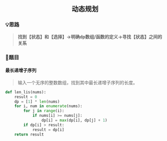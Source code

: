 <h2 style="text-align:center">动态规划</h1>

### 💡思路

> **找到【状态】和【选择】->明确dp数组/函数的定义->寻找【状态】之间的关系**

### 📝题目

#### 最长递增子序列

> 输入一个无序的整数数组，找到其中最长递增子序列的长度。

```python
def len_lis(nums):
    result = 0
    dp = [1] * len(nums)
    for i, num in enumerate(nums):
        for j in range(i):
            if nums[i] >= nums[j]:
                dp[i] = max(dp[i], dp[j] + 1)
        if dp[i] > result:
            result = dp[i]
    return result
```
